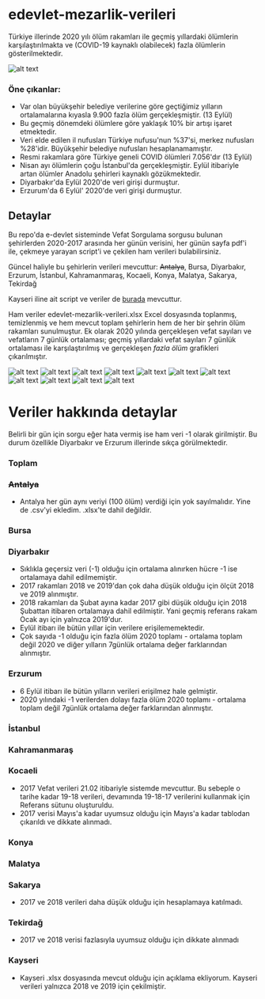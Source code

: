 # edevlet-mezarlik-verileri

Türkiye illerinde 2020 yılı ölüm rakamları ile geçmiş yıllardaki ölümlerin karşılaştırılmakta ve (COVID-19 kaynaklı olabilecek) fazla ölümlerin gösterilmektedir.

![alt text](graphs/Toplam.png)

### Öne çıkanlar:
- Var olan büyükşehir belediye verilerine göre geçtiğimiz yılların ortalamalarına kıyasla 9.900 fazla ölüm gerçekleşmiştir. (13 Eylül)
- Bu geçmiş dönemdeki ölümlere göre yaklaşık 10% bir artışı işaret etmektedir.
- Veri elde edilen il nufusları Türkiye nufusu'nun %37'si, merkez nufusları %28'idir. Büyükşehir belediye nufusları hesaplanamamıştır.
- Resmi rakamlara göre Türkiye geneli COVID ölümleri 7.056'dır (13 Eylül)
- Nisan ayı ölümlerin çoğu İstanbul'da gerçekleşmiştir. Eylül itibariyle artan ölümler Anadolu şehirleri kaynaklı gözükmektedir.
- Diyarbakır'da Eylül 2020'de veri girişi durmuştur.
- Erzurum'da 6 Eylül' 2020'de veri girişi durmuştur.

## Detaylar 
Bu repo'da e-devlet sisteminde Vefat Sorgulama sorgusu bulunan şehirlerden 2020-2017 arasında her günün verisini, her günün sayfa pdf'i ile, çekmeye yarayan script'i ve çekilen ham verileri bulabilirsiniz. 

Güncel haliyle bu şehirlerin verileri mevcuttur: ~~Antalya~~, Bursa, Diyarbakır, Erzurum, İstanbul, Kahramanmaraş, Kocaeli, Konya, Malatya, Sakarya, Tekirdağ

Kayseri iline ait script ve veriler de [burada](https://github.com/kuzdogan/kayseri-mezarlik-verileri) mevcuttur.

Ham veriler edevlet-mezarlik-verileri.xlsx Excel dosyasında toplanmış, temizlenmiş ve hem mevcut toplam şehirlerin hem de her bir şehrin ölüm rakamları sunulmuştur.
Ek olarak 2020 yılında gerçekleşen vefat sayıları ve vefatların 7 günlük ortalaması; geçmiş yıllardaki vefat sayıları 7 günlük ortalaması ile karşılaştırılmış ve gerçekleşen *fazla ölüm* grafikleri çıkarılmıştır.

![alt text](graphs/Istanbul.png)
![alt text](graphs/Konya.png)
![alt text](graphs/Malatya.png)
![alt text](graphs/Sakarya.png)
![alt text](graphs/Kocaeli.png)
![alt text](graphs/Kahramanmaras.png)
![alt text](graphs/Erzurum.png)
![alt text](graphs/Bursa.png)
![alt text](graphs/Tekirdag.png)
![alt text](graphs/Diyarbakir.png)
![alt text](graphs/Kayseri.png)

# Veriler hakkında detaylar

Belirli bir gün için sorgu eğer hata vermiş ise ham veri -1 olarak girilmiştir. Bu durum özellikle Diyarbakır ve Erzurum illerinde sıkça görülmektedir.

### Toplam
### ~~Antalya~~
- Antalya her gün aynı veriyi (100 ölüm) verdiği için yok sayılmalıdır. Yine de .csv'yi ekledim. .xlsx'te dahil değildir.
### Bursa
### Diyarbakır
- Sıklıkla geçersiz veri (-1) olduğu için ortalama alınırken hücre -1 ise ortalamaya dahil edilmemiştir.
- 2017 rakamları 2018 ve 2019'dan çok daha düşük olduğu için ölçüt 2018 ve 2019 alınmıştır.
- 2018 rakamları da Şubat ayına kadar 2017 gibi düşük olduğu için 2018 Şubattan itibaren ortalamaya dahil edilmiştir. Yani geçmiş referans rakam Ocak ayı için yalnızca 2019'dur.
- Eylül itibarı ile bütün yıllar için verilere erişilememektedir.
- Çok sayıda -1 olduğu için fazla ölüm 2020 toplamı - ortalama toplam değil 2020 ve diğer yılların 7günlük ortalama değer farklarından alınmıştır.
### Erzurum
- 6 Eylül itibarı ile bütün yılların verileri erişilmez hale gelmiştir.
- 2020 yılındaki -1 verilerden dolayı fazla ölüm 2020 toplamı - ortalama toplam değil 7günlük ortalama değer farklarından alınmıştır.
### İstanbul
### Kahramanmaraş
### Kocaeli
- 2017 Vefat verileri 21.02 itibariyle sistemde mevcuttur. Bu sebeple o tarihe kadar 19-18 verileri, devamında 19-18-17 verilerini kullanmak için Referans sütunu oluşturuldu.
- 2017 verisi Mayıs'a kadar uyumsuz olduğu için Mayıs'a kadar tablodan çıkarıldı ve dikkate alınmadı.
### Konya
### Malatya
### Sakarya
- 2017 ve 2018 verileri daha düşük olduğu için hesaplamaya katılmadı.
### Tekirdağ
- 2017 ve 2018 verisi fazlasıyla uyumsuz olduğu için dikkate alınmadı
### Kayseri
- Kayseri .xlsx dosyasında mevcut olduğu için açıklama ekliyorum. Kayseri verileri yalnızca 2018 ve 2019 için çekilmiştir.
